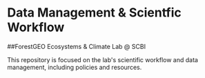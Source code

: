 # Data Management & Scientfic Workflow

##ForestGEO Ecosystems & Climate Lab @ SCBI

This repository is focused on the lab's scientific workflow and data management, including policies and resources. 

